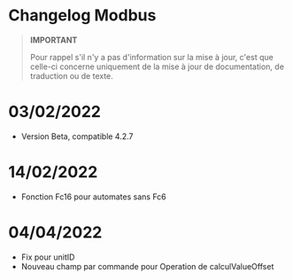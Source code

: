 # Changelog Modbus

>**IMPORTANT**
>
>Pour rappel s'il n'y a pas d'information sur la mise à jour, c'est que celle-ci concerne uniquement de la mise à jour de documentation, de traduction ou de texte.

# 03/02/2022

- Version Beta, compatible 4.2.7

# 14/02/2022

- Fonction Fc16 pour automates sans Fc6

# 04/04/2022

- Fix pour unitID
- Nouveau champ par commande pour Operation de calculValueOffset
